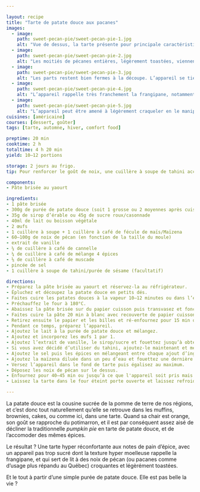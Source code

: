 ```yaml
---

layout: recipe
title: "Tarte de patate douce aux pacanes"
images:
  - image:
    path: sweet-pecan-pie/sweet-pecan-pie-1.jpg
    alt: "Vue de dessus, la tarte présente pour principale caractéristique son topping de noix de pécan. Le plaisir de la découverte réside pourtant dans son appareil aux bonnes épices de saison."
  - image:
    path: sweet-pecan-pie/sweet-pecan-pie-2.jpg
    alt: "Les moitiés de pécanes entières, légèrement toastées, viennent se lover dans l’appareil à la patate douce"
  - image:
    path: sweet-pecan-pie/sweet-pecan-pie-3.jpg
    alt: "Les parts restent bien fermes à la découpe. L’appareil se tient de manière bien ferme tout en restant moelleux à la mâche."
  - image:
    path: sweet-pecan-pie/sweet-pecan-pie-4.jpg
    alt: "L’appareil rappelle très franchement la frangipane, notamment de par sa texture, ce qui peut être surprenant à la toute première bouchée. Mais avec le croquant des pacanes, le mélange est nickel."
  - image:
    path: sweet-pecan-pie/sweet-pecan-pie-5.jpg
    alt: "L’appareil peut être amené à légèrement craqueler en le manipulant, mais on est bien loin des cheesecakes ratés et de leurs craquelures géantes."
cuisines: [américaine]
courses: [dessert, goûter]
tags: [tarte, automne, hiver, comfort food]

preptime: 20 min
cooktime: 2 h
totaltime: 4 h 20 min
yield: 10–12 portions

storage: 2 jours au frigo.
tip: Pour renforcer le goût de noix, une cuillère à soupe de tahini accompagnera à merveille le sirop d’érable.

components:
- Pâte brisée au yaourt

ingredients:
- 1 pâte brisée
- 300g de purée de patate douce (soit 1 grosse ou 2 moyennes après cuisson)
- 35g de sirop d’érable ou 45g de sucre roux/casonnade
- 40ml de lait ou boisson végétale
- 2 œufs
- 1 cuillère à soupe + 1 cuillère à café de fécule de maïs/Maïzena 
- 60–100g de noix de pécan (en fonction de la taille du moule)
- extrait de vanille
- ¼ de cuillère à café de cannelle 
- ¼ de cuillère à café de mélange 4 épices 
- ⅛ de cuillère à café de muscade
- pincée de sel
- 1 cuillère à soupe de tahini/purée de sésame (facultatif)

directions:
- Préparez la pâte brisée au yaourt et réservez-la au réfrigérateur.
- Épluchez et découpez la patate douce en petits dés. 
- Faites cuire les patates douces à la vapeur 10–12 minutes ou dans l’eau 45 minutes pour bien les ramollir puis faites en une purée et laissez refroidir.
- Préchauffez le four à 180°C.
- Abaissez la pâte brisée sur du papier cuisson puis transvasez et foncez dans le plat à tarte. Piquez le fond puis mettez-la 5 minutes au frigo afin qu’elle se tienne mieux à la cuisson. 
- Faites cuire la pâte 20 min à blanc avec recouverte de papier cuisson et de billes de cuisson. 
- Retirez ensuite le papier et les billes et ré-enfournez pour 15 min ou jusqu’à ce que la pâte soit légèrement dorée. 
- Pendant ce temps, préparez l’appareil. 
- Ajoutez le lait à la purée de patate douce et mélangez. 
- Ajoutez et incorporez les œufs 1 par 1. 
- Ajoutez l’extrait de vanille, le sirop/sucre et fouettez jusqu’à obtenir un appareil bien lisse.
- Si vous avez décidé d’utiliser du tahini, ajoutez-le maintenant et mélangez.
- Ajoutez le sel puis les épices en mélangeant entre chaque ajout d’ingrédient pour bien les incorporer. 
- Ajoutez la maïzena diluée dans un peu d’eau et fouettez une dernière fois pour bien la distribuer. 
- Versez l’appareil dans le fond de tarte puis égalisez au maximum. 
- Déposez les noix de pécan sur le dessus. 
- Enfournez pour 40–45 min ou jusqu’à ce que l'appareil soit pris mais gigote encore légèrement au centre. 
- Laissez la tarte dans le four éteint porte ouverte et laissez refroidir environ 2 heures pour éviter que le dessus de tarte se craquelle. 

---
```


La patate douce est la cousine sucrée de la pomme de terre de nos régions, et c’est donc tout naturellement qu’elle se retrouve dans les muffins, brownies, cakes, ou comme ici, dans une tarte. Quand sa chair est orange, son goût se rapproche du potimarron, et il est par conséquent assez aisé de décliner la traditionnelle <i lang="en">pumpkin pie</i> en tarte de patate douce, et de l’accomoder des mêmes épices.

Le résultat&nbsp;? Une tarte hyper réconfortante aux notes de pain d’épice, avec un appareil pas trop sucré dont la texture hyper moelleuse rappelle la frangipane, et qui sert de lit à des noix de pécan (ou pacanes comme d’usage plus répandu au Québec) croquantes et légèrément toastées.

Et le tout à partir d’une simple purée de patate douce. Elle est pas belle la vie&nbsp;?